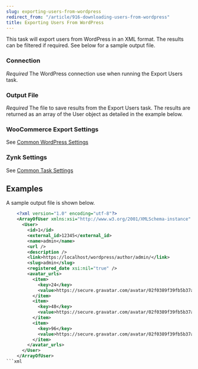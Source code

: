 ```yaml
---
slug: exporting-users-from-wordpress
redirect_from: "/article/916-downloading-users-from-wordpress"
title: Exporting Users From WordPress
---
```



This task will export users from WordPress in an XML format. The results can be filtered if required. See below for a sample output file.

### Connection 
_Required_
The WordPress connection use when running the Export Users task.

### Output File
_Required_
The file to save results from the Export Users task. The results are returned as an array of the User object as detailed in the example below.

### WooCommerce Export Settings
See [Common WordPress Settings](common-wordpress-settings)

### Zynk Settings
See [Common Task Settings](common-task-settings)


## Examples


A sample output file is shown below.


```xml
    <?xml version="1.0" encoding="utf-8"?>
    <ArrayOfUser xmlns:xsi="http://www.w3.org/2001/XMLSchema-instance" xmlns:xsd="http://www.w3.org/2001/XMLSchema">
      <User>
        <id>1</id>
        <external_id>12345</external_id>
        <name>admin</name>
        <url />
        <description />
        <link>https://localhost/wordpress/author/admin/</link>
        <slug>admin</slug>
        <registered_date xsi:nil="true" />
        <avatar_urls>
          <item>
            <key>24</key>
            <value>https://secure.gravatar.com/avatar/02f0389f39fb5b37a548110c961725a1?s=24&amp;d=mm&amp;r=g</value>
          </item>
          <item>
            <key>48</key>
            <value>https://secure.gravatar.com/avatar/02f0389f39fb5b37a548110c961725a1?s=48&amp;d=mm&amp;r=g</value>
          </item>
          <item>
            <key>96</key>
            <value>https://secure.gravatar.com/avatar/02f0389f39fb5b37a548110c961725a1?s=96&amp;d=mm&amp;r=g</value>
          </item>
        </avatar_urls>
      </User>
    </ArrayOfUser>
```xml